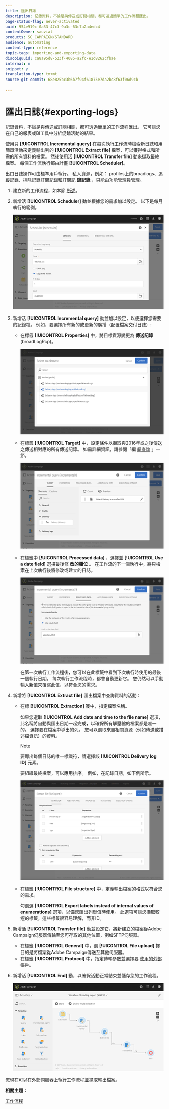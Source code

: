```yaml
---
title: 匯出日誌
description: 記錄資料，不論是與傳送或訂閱相關，都可透過簡單的工作流程匯出。
page-status-flag: never-activated
uuid: 954e919c-0a33-47c3-9a3c-63c7a2a4edc4
contentOwner: sauviat
products: SG_CAMPAIGN/STANDARD
audience: automating
content-type: reference
topic-tags: importing-and-exporting-data
discoiquuid: ca8a95d8-523f-4085-a2fc-e1d8262cfbae
internal: n
snippet: y
translation-type: tm+mt
source-git-commit: 68e825bc3b6b7f94f61875e7da2bc8f63f06d9cb

---
```



# 匯出日誌{#exporting-logs}

記錄資料，不論是與傳送或訂閱相關，都可透過簡單的工作流程匯出。 它可讓您在自己的報表或BI工具中分析促銷活動的結果。

使用只 **[!UICONTROL Incremental query]** 在每次執行工作流時檢索新日誌和用簡單活動來定義輸出列的 **[!UICONTROL Extract file]** 檔案，可以獲得格式和所需的所有資料的檔案。 然後使用活 **[!UICONTROL Transfer file]** 動來擷取最終檔案。 每個工作流執行都由計畫 **[!UICONTROL Scheduler]**。

出口日誌操作可由標準用戶執行。 私人資源，例如： profiles上的broadlogs、追蹤記錄、排除記錄訂閱記錄和訂閱記 **錄記錄** ，只能由功能管理員管理。

1. 建立新的工作流程，如本節 [所述](../../automating/using/building-a-workflow.md#creating-a-workflow)。
1. 新增活 **[!UICONTROL Scheduler]** 動並根據您的需求加以設定。 以下是每月執行的範例。

   ![](assets/export_logs_scheduler.png)

1. 新增活 **[!UICONTROL Incremental query]** 動並加以設定，以便選擇您需要的記錄檔。 例如，要選擇所有新的或更新的廣播（配置檔案交付日誌）:

   * 在標籤 **[!UICONTROL Properties]** 中，將目標資源變更為 **傳送記錄** (broadLogRcp)。

      ![](assets/export_logs_query_properties.png)

   * 在標籤 **[!UICONTROL Target]** 中，設定條件以擷取與2016年或之後傳送之傳送相對應的所有傳送記錄。 如需詳細資訊，請參閱「編 [輯查詢](../../automating/using/editing-queries.md#creating-queries) 」一節。

      ![](assets/export_logs_query_target.png)

   * 在標籤中 **[!UICONTROL Processed data]** ，選擇並 **[!UICONTROL Use a date field]** 選擇最後修 **改的欄位** 。 在工作流的下一個執行中，將只檢索在上次執行後將修改或建立的日誌。

      ![](assets/export_logs_query_processeddata.png)

      在第一次執行工作流程後，您可以在此標籤中看到下次執行時使用的最後一個執行日期。 每次執行工作流程時，都會自動更新它。 您仍然可以手動輸入新值來覆寫此值，以符合您的需求。

1. 新增將 **[!UICONTROL Extract file]** 匯出檔案中查詢資料的活動：

   * 在標 **[!UICONTROL Extraction]** 簽中，指定檔案名稱。

      如果您選取 **[!UICONTROL Add date and time to the file name]** 選項，此名稱將自動與匯出日期一起完成，以確保所有解壓縮的檔案都是唯一的。 選擇要在檔案中導出的列。 您可以選取來自相關資源（例如傳送或描述檔資訊）的資料。

      >[!NOTE]
      >
      >要導出每個日誌的唯一標識符，請選擇該 **[!UICONTROL Delivery log ID]** 元素。

      要組織最終檔案，可以應用排序。 例如，在記錄日期，如下例所示。

      ![](assets/export_logs_extractfile_extraction.png)

   * 在標籤 **[!UICONTROL File structure]** 中，定義輸出檔案的格式以符合您的需求。

      勾選選 **[!UICONTROL Export labels instead of internal values of enumerations]** 選項，以備您匯出列舉值時使用。 此選項可讓您擷取較短的標籤，這些標籤很容易理解，而非ID。

1. 新增活 **[!UICONTROL Transfer file]** 動並設定它，將新建立的檔案從Adobe Campaign伺服器傳輸至您可存取的其他位置，例如SFTP伺服器。

   * 在標籤 **[!UICONTROL General]** 中，選 **[!UICONTROL File upload]** 擇目的是將檔案從Adobe Campaign傳送至其他伺服器。
   * 在標籤 **[!UICONTROL Protocol]** 中，指定傳輸參數並選擇要 [使用的外部](../../administration/using/external-accounts.md#creating-an-external-account) 帳戶。

1. 新增活 **[!UICONTROL End]** 動，以確保活動正常結束並儲存您的工作流程。

   ![](assets/export_logs_example_workflow.png)

您現在可以在外部伺服器上執行工作流程並擷取輸出檔案。

**相關主題：**

[工作流程](../../automating/using/get-started-workflows.md)

